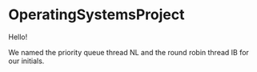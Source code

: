 # OperatingSystemsProject
Hello!

We named the priority queue thread NL and the round robin thread IB for our initials.
